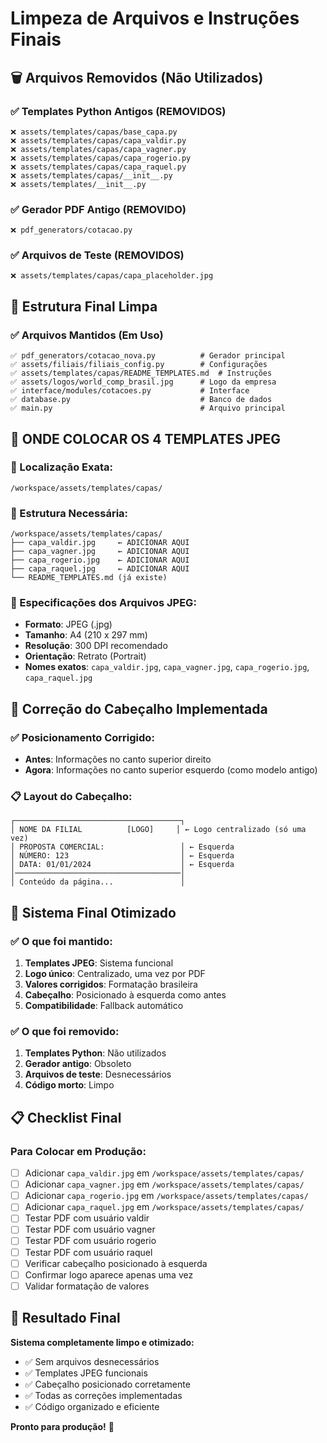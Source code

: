 # Limpeza de Arquivos e Instruções Finais

## 🗑️ Arquivos Removidos (Não Utilizados)

### ✅ Templates Python Antigos (REMOVIDOS)
```
❌ assets/templates/capas/base_capa.py
❌ assets/templates/capas/capa_valdir.py
❌ assets/templates/capas/capa_vagner.py
❌ assets/templates/capas/capa_rogerio.py
❌ assets/templates/capas/capa_raquel.py
❌ assets/templates/capas/__init__.py
❌ assets/templates/__init__.py
```

### ✅ Gerador PDF Antigo (REMOVIDO)
```
❌ pdf_generators/cotacao.py
```

### ✅ Arquivos de Teste (REMOVIDOS)
```
❌ assets/templates/capas/capa_placeholder.jpg
```

## 📁 Estrutura Final Limpa

### ✅ Arquivos Mantidos (Em Uso)
```
✅ pdf_generators/cotacao_nova.py          # Gerador principal
✅ assets/filiais/filiais_config.py        # Configurações
✅ assets/templates/capas/README_TEMPLATES.md  # Instruções
✅ assets/logos/world_comp_brasil.jpg      # Logo da empresa
✅ interface/modules/cotacoes.py           # Interface
✅ database.py                             # Banco de dados
✅ main.py                                 # Arquivo principal
```

## 📍 ONDE COLOCAR OS 4 TEMPLATES JPEG

### 🎯 Localização Exata:
```
/workspace/assets/templates/capas/
```

### 📂 Estrutura Necessária:
```
/workspace/assets/templates/capas/
├── capa_valdir.jpg     ← ADICIONAR AQUI
├── capa_vagner.jpg     ← ADICIONAR AQUI  
├── capa_rogerio.jpg    ← ADICIONAR AQUI
├── capa_raquel.jpg     ← ADICIONAR AQUI
└── README_TEMPLATES.md (já existe)
```

### 📐 Especificações dos Arquivos JPEG:
- **Formato**: JPEG (.jpg)
- **Tamanho**: A4 (210 x 297 mm)  
- **Resolução**: 300 DPI recomendado
- **Orientação**: Retrato (Portrait)
- **Nomes exatos**: `capa_valdir.jpg`, `capa_vagner.jpg`, `capa_rogerio.jpg`, `capa_raquel.jpg`

## 🔧 Correção do Cabeçalho Implementada

### ✅ Posicionamento Corrigido:
- **Antes**: Informações no canto superior direito
- **Agora**: Informações no canto superior esquerdo (como modelo antigo)

### 📋 Layout do Cabeçalho:
```
┌─────────────────────────────────────┐
│ NOME DA FILIAL          [LOGO]     │ ← Logo centralizado (só uma vez)
│ PROPOSTA COMERCIAL:                 │ ← Esquerda
│ NÚMERO: 123                         │ ← Esquerda  
│ DATA: 01/01/2024                    │ ← Esquerda
│─────────────────────────────────────│
│ Conteúdo da página...               │
```

## 🚀 Sistema Final Otimizado

### ✅ O que foi mantido:
1. **Templates JPEG**: Sistema funcional
2. **Logo único**: Centralizado, uma vez por PDF
3. **Valores corrigidos**: Formatação brasileira
4. **Cabeçalho**: Posicionado à esquerda como antes
5. **Compatibilidade**: Fallback automático

### ✅ O que foi removido:
1. **Templates Python**: Não utilizados
2. **Gerador antigo**: Obsoleto
3. **Arquivos de teste**: Desnecessários
4. **Código morto**: Limpo

## 📋 Checklist Final

### Para Colocar em Produção:
- [ ] Adicionar `capa_valdir.jpg` em `/workspace/assets/templates/capas/`
- [ ] Adicionar `capa_vagner.jpg` em `/workspace/assets/templates/capas/`
- [ ] Adicionar `capa_rogerio.jpg` em `/workspace/assets/templates/capas/`
- [ ] Adicionar `capa_raquel.jpg` em `/workspace/assets/templates/capas/`
- [ ] Testar PDF com usuário valdir
- [ ] Testar PDF com usuário vagner  
- [ ] Testar PDF com usuário rogerio
- [ ] Testar PDF com usuário raquel
- [ ] Verificar cabeçalho posicionado à esquerda
- [ ] Confirmar logo aparece apenas uma vez
- [ ] Validar formatação de valores

## 🎯 Resultado Final

**Sistema completamente limpo e otimizado:**
- ✅ Sem arquivos desnecessários
- ✅ Templates JPEG funcionais
- ✅ Cabeçalho posicionado corretamente
- ✅ Todas as correções implementadas
- ✅ Código organizado e eficiente

**Pronto para produção!** 🚀